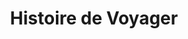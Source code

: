 ---
title: "Histoire de Voyager"
url: /fleury-les-aubrais/histoire-de-voyager/
shop: agence de voyage
---